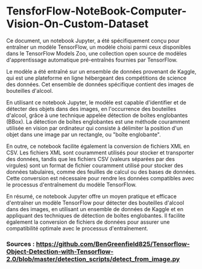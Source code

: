 # TensforFlow-NoteBook-Computer-Vision-On-Custom-Dataset

Ce document, un notebook Jupyter, a été spécifiquement conçu pour entraîner un modèle TensorFlow, un modèle choisi parmi ceux disponibles dans le TensorFlow Models Zoo, une collection open source de modèles d'apprentissage automatique pré-entraînés fournies par TensorFlow. 

Le modèle a été entraîné sur un ensemble de données provenant de Kaggle, qui est une plateforme en ligne hébergeant des compétitions de science des données. Cet ensemble de données spécifique contient des images de bouteilles d'alcool. 

En utilisant ce notebook Jupyter, le modèle est capable d'identifier et de détecter des objets dans des images, en l'occurrence des bouteilles d'alcool, grâce à une technique appelée détection de boîtes englobantes (BBox). La détection de boîtes englobantes est une méthode couramment utilisée en vision par ordinateur qui consiste à délimiter la position d'un objet dans une image par un rectangle, ou "boîte englobante".

En outre, ce notebook facilite également la conversion de fichiers XML en CSV. Les fichiers XML sont couramment utilisés pour stocker et transporter des données, tandis que les fichiers CSV (valeurs séparées par des virgules) sont un format de fichier couramment utilisé pour stocker des données tabulaires, comme des feuilles de calcul ou des bases de données. Cette conversion est nécessaire pour rendre les données compatibles avec le processus d'entraînement du modèle TensorFlow.

En résumé, ce notebook Jupyter offre un moyen pratique et efficace d'entraîner un modèle TensorFlow pour détecter des bouteilles d'alcool dans des images, en utilisant un ensemble de données de Kaggle et en appliquant des techniques de détection de boîtes englobantes. Il facilite également la conversion de fichiers de données pour assurer une compatibilité optimale avec le processus d'entraînement.

### Sources : https://github.com/BenGreenfield825/Tensorflow-Object-Detection-with-Tensorflow-2.0/blob/master/detection_scripts/detect_from_image.py
